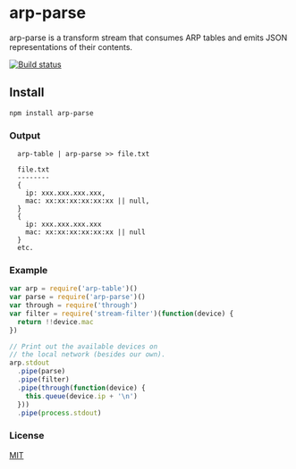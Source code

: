 # arp-parse
arp-parse is a transform stream that consumes ARP tables and emits JSON representations of their contents.

[![Build status](https://travis-ci.org/michaelrhodes/arp-parse.png?branch=master)](https://travis-ci.org/michaelrhodes/arp-parse)

## Install

```
npm install arp-parse
```

### Output
```
  arp-table | arp-parse >> file.txt

  file.txt
  --------
  {
    ip: xxx.xxx.xxx.xxx,
    mac: xx:xx:xx:xx:xx:xx || null,
  }
  {
    ip: xxx.xxx.xxx.xxx
    mac: xx:xx:xx:xx:xx:xx || null
  }
  etc.
```

### Example

``` js
var arp = require('arp-table')()
var parse = require('arp-parse')()
var through = require('through')
var filter = require('stream-filter')(function(device) {
  return !!device.mac
})

// Print out the available devices on
// the local network (besides our own).
arp.stdout
  .pipe(parse)
  .pipe(filter)
  .pipe(through(function(device) {
    this.queue(device.ip + '\n')
  }))
  .pipe(process.stdout)
```

### License
[MIT](http://opensource.org/licenses/MIT)
